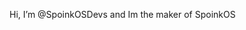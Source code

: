 Hi, I’m @SpoinkOSDevs and Im the maker of SpoinkOS

<!---
SpoinkOSDevs/SpoinkOSDevs is a ✨ special ✨ repository because its `README.md` (this file) appears on your GitHub profile.
You can click the Preview link to take a look at your changes.
--->
